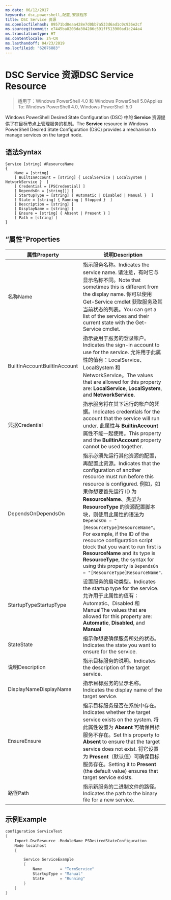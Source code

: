```yaml
---
ms.date: 06/12/2017
keywords: dsc,powershell,配置,安装程序
title: DSC Service 资源
ms.openlocfilehash: 09571bd0eaa428e7d0bb7a533d6ad1c0c936e2cf
ms.sourcegitcommit: e7445ba8203da304286c591ff513900ad1c244a4
ms.translationtype: HT
ms.contentlocale: zh-CN
ms.lasthandoff: 04/23/2019
ms.locfileid: "62076883"
---
```

# <a name="dsc-service-resource"></a><span data-ttu-id="6e13e-103">DSC Service 资源</span><span class="sxs-lookup"><span data-stu-id="6e13e-103">DSC Service Resource</span></span>

> <span data-ttu-id="6e13e-104">适用于：Windows PowerShell 4.0 和 Windows PowerShell 5.0</span><span class="sxs-lookup"><span data-stu-id="6e13e-104">Applies To: Windows PowerShell 4.0, Windows PowerShell 5.0</span></span>


<span data-ttu-id="6e13e-105">Windows PowerShell Desired State Configuration (DSC) 中的 **Service** 资源提供了在目标节点上管理服务的机制。</span><span class="sxs-lookup"><span data-stu-id="6e13e-105">The **Service** resource in Windows PowerShell Desired State Configuration (DSC) provides a mechanism to manage services on the target node.</span></span>

## <a name="syntax"></a><span data-ttu-id="6e13e-106">语法</span><span class="sxs-lookup"><span data-stu-id="6e13e-106">Syntax</span></span>

```
Service [string] #ResourceName
{
    Name = [string]
    [ BuiltInAccount = [string] { LocalService | LocalSystem | NetworkService }  ]
    [ Credential = [PSCredential] ]
    [ DependsOn = [string[]] ]
    [ StartupType = [string] { Automatic | Disabled | Manual }  ]
    [ State = [string] { Running | Stopped }  ]
    [ Description = [string] ]
    [ DisplayName = [string] ]
    [ Ensure = [string] { Absent | Present } ]
    [ Path = [string] ]
}
```

## <a name="properties"></a><span data-ttu-id="6e13e-107">“属性”</span><span class="sxs-lookup"><span data-stu-id="6e13e-107">Properties</span></span>

|  <span data-ttu-id="6e13e-108">属性</span><span class="sxs-lookup"><span data-stu-id="6e13e-108">Property</span></span>  |  <span data-ttu-id="6e13e-109">说明</span><span class="sxs-lookup"><span data-stu-id="6e13e-109">Description</span></span>   |
|---|---|
| <span data-ttu-id="6e13e-110">名称</span><span class="sxs-lookup"><span data-stu-id="6e13e-110">Name</span></span>| <span data-ttu-id="6e13e-111">指示服务名称。</span><span class="sxs-lookup"><span data-stu-id="6e13e-111">Indicates the service name.</span></span> <span data-ttu-id="6e13e-112">请注意，有时它与显示名称不同。</span><span class="sxs-lookup"><span data-stu-id="6e13e-112">Note that sometimes this is different from the display name.</span></span> <span data-ttu-id="6e13e-113">你可以使用 Get-Service cmdlet 获取服务及其当前状态的列表。</span><span class="sxs-lookup"><span data-stu-id="6e13e-113">You can get a list of the services and their current state with the Get-Service cmdlet.</span></span>|
| <span data-ttu-id="6e13e-114">BuiltInAccount</span><span class="sxs-lookup"><span data-stu-id="6e13e-114">BuiltInAccount</span></span>| <span data-ttu-id="6e13e-115">指示要用于服务的登录帐户。</span><span class="sxs-lookup"><span data-stu-id="6e13e-115">Indicates the sign-in account to use for the service.</span></span> <span data-ttu-id="6e13e-116">允许用于此属性的值有：LocalService、LocalSystem 和 NetworkService。</span><span class="sxs-lookup"><span data-stu-id="6e13e-116">The values that are allowed for this property are: **LocalService**, **LocalSystem**, and **NetworkService**.</span></span>|
| <span data-ttu-id="6e13e-117">凭据</span><span class="sxs-lookup"><span data-stu-id="6e13e-117">Credential</span></span>| <span data-ttu-id="6e13e-118">指示服务将在其下运行的帐户的凭据。</span><span class="sxs-lookup"><span data-stu-id="6e13e-118">Indicates credentials for the account that the service will run under.</span></span> <span data-ttu-id="6e13e-119">此属性与 __BuiltinAccount__ 属性不能一起使用。</span><span class="sxs-lookup"><span data-stu-id="6e13e-119">This property and the __BuiltinAccount__ property cannot be used together.</span></span>|
| <span data-ttu-id="6e13e-120">DependsOn</span><span class="sxs-lookup"><span data-stu-id="6e13e-120">DependsOn</span></span>| <span data-ttu-id="6e13e-121">指示必须先运行其他资源的配置，再配置此资源。</span><span class="sxs-lookup"><span data-stu-id="6e13e-121">Indicates that the configuration of another resource must run before this resource is configured.</span></span> <span data-ttu-id="6e13e-122">例如，如果你想要首先运行 ID 为 __ResourceName__、类型为 __ResourceType__ 的资源配置脚本块，则使用此属性的语法为 `DependsOn = "[ResourceType]ResourceName"`。</span><span class="sxs-lookup"><span data-stu-id="6e13e-122">For example, if the ID of the resource configuration script block that you want to run first is __ResourceName__ and its type is __ResourceType__, the syntax for using this property is `DependsOn = "[ResourceType]ResourceName"`.</span></span>|
| <span data-ttu-id="6e13e-123">StartupType</span><span class="sxs-lookup"><span data-stu-id="6e13e-123">StartupType</span></span>| <span data-ttu-id="6e13e-124">设置服务的启动类型。</span><span class="sxs-lookup"><span data-stu-id="6e13e-124">Indicates the startup type for the service.</span></span> <span data-ttu-id="6e13e-125">允许用于此属性的值有：Automatic、Disabled 和 Manual</span><span class="sxs-lookup"><span data-stu-id="6e13e-125">The values that are allowed for this property are: **Automatic**, **Disabled**, and **Manual**</span></span>|
| <span data-ttu-id="6e13e-126">State</span><span class="sxs-lookup"><span data-stu-id="6e13e-126">State</span></span>| <span data-ttu-id="6e13e-127">指示你想要确保服务所处的状态。</span><span class="sxs-lookup"><span data-stu-id="6e13e-127">Indicates the state you want to ensure for the service.</span></span>|
| <span data-ttu-id="6e13e-128">说明</span><span class="sxs-lookup"><span data-stu-id="6e13e-128">Description</span></span> | <span data-ttu-id="6e13e-129">指示目标服务的说明。</span><span class="sxs-lookup"><span data-stu-id="6e13e-129">Indicates the description of the target service.</span></span>|
| <span data-ttu-id="6e13e-130">DisplayName</span><span class="sxs-lookup"><span data-stu-id="6e13e-130">DisplayName</span></span> | <span data-ttu-id="6e13e-131">指示目标服务的显示名称。</span><span class="sxs-lookup"><span data-stu-id="6e13e-131">Indicates the display name of the target service.</span></span>|
| <span data-ttu-id="6e13e-132">Ensure</span><span class="sxs-lookup"><span data-stu-id="6e13e-132">Ensure</span></span> | <span data-ttu-id="6e13e-133">指示目标服务是否在系统中存在。</span><span class="sxs-lookup"><span data-stu-id="6e13e-133">Indicates whether the target service exists on the system.</span></span> <span data-ttu-id="6e13e-134">将此属性设置为 **Absent** 可确保目标服务不存在。</span><span class="sxs-lookup"><span data-stu-id="6e13e-134">Set this property to **Absent** to ensure that the target service does not exist.</span></span> <span data-ttu-id="6e13e-135">将它设置为 **Present**（默认值）可确保目标服务存在。</span><span class="sxs-lookup"><span data-stu-id="6e13e-135">Setting it to **Present** (the default value) ensures that target service exists.</span></span>|
| <span data-ttu-id="6e13e-136">路径</span><span class="sxs-lookup"><span data-stu-id="6e13e-136">Path</span></span> | <span data-ttu-id="6e13e-137">指示新服务的二进制文件的路径。</span><span class="sxs-lookup"><span data-stu-id="6e13e-137">Indicates the path to the binary file for a new service.</span></span>|

## <a name="example"></a><span data-ttu-id="6e13e-138">示例</span><span class="sxs-lookup"><span data-stu-id="6e13e-138">Example</span></span>

```powershell
configuration ServiceTest
{
    Import-DscResource -ModuleName PSDesiredStateConfiguration
    Node localhost
    {

        Service ServiceExample
        {
            Name        = "TermService"
            StartupType = "Manual"
            State       = "Running"
        }
    }
}
```